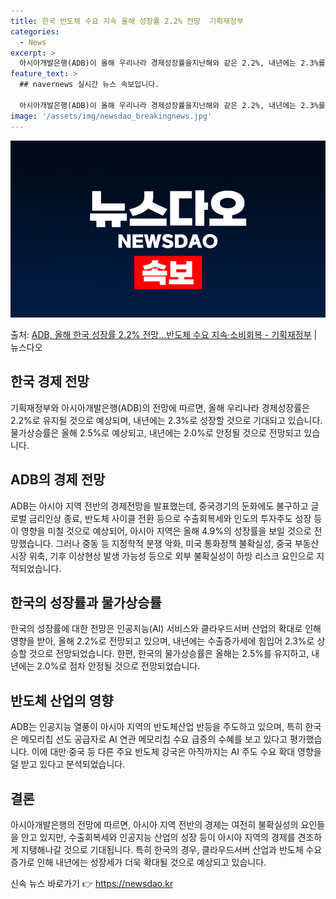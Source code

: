 ```yaml
---
title: 한국 반도체 수요 지속 올해 성장률 2.2% 전망  기획재정부
categories:
  - News
excerpt: >
  아시아개발은행(ADB)이 올해 우리나라 경제성장률을지난해와 같은 2.2%, 내년에는 2.3%를 기록할 것으로…
feature_text: >
  ## navernews 실시간 뉴스 속보입니다.

  아시아개발은행(ADB)이 올해 우리나라 경제성장률을지난해와 같은 2.2%, 내년에는 2.3%를 기록할 것으로…
image: '/assets/img/newsdao_breakingnews.jpg'
---
```


![뉴스다오 속보](/assets/img/newsdao_breakingnews.jpg)

<p>출처: <a href="https://newsdao.kr/3565" rel="dofollow">ADB, 올해 한국 성장률 2.2% 전망…반도체 수요 지속·소비회복 - 기획재정부</a> | 뉴스다오</p>

<h2 data-ke-size="size26">한국 경제 전망</h2>
기획재정부와 아시아개발은행(ADB)의 전망에 따르면, 올해 우리나라 경제성장률은 2.2%로 유지될 것으로 예상되며, 내년에는 2.3%로 성장할 것으로 기대되고 있습니다. 물가상승률은 올해 2.5%로 예상되고, 내년에는 2.0%로 안정될 것으로 전망되고 있습니다.

<p data-ke-size="size16"></p>

<h2 data-ke-size="size26">ADB의 경제 전망</h2>
ADB는 아시아 지역 전반의 경제전망을 발표했는데, 중국경기의 둔화에도 불구하고 글로벌 금리인상 종료, 반도체 사이클 전환 등으로 수출회복세와 인도의 투자주도 성장 등이 영향을 미칠 것으로 예상되어, 아시아 지역은 올해 4.9%의 성장률을 보일 것으로 전망했습니다. 그러나 중동 등 지정학적 분쟁 악화, 미국 통화정책 불확실성, 중국 부동산시장 위축, 기후 이상현상 발생 가능성 등으로 외부 불확실성이 하방 리스크 요인으로 지적되었습니다.

<p data-ke-size="size16"></p>

<h2 data-ke-size="size26">한국의 성장률과 물가상승률</h2>
한국의 성장률에 대한 전망은 인공지능(AI) 서비스와 클라우드서버 산업의 확대로 인해 영향을 받아, 올해 2.2%로 전망되고 있으며, 내년에는 수출증가세에 힘입어 2.3%로 상승할 것으로 전망되었습니다. 한편, 한국의 물가상승률은 올해는 2.5%를 유지하고, 내년에는 2.0%로 점차 안정될 것으로 전망되었습니다.

<p data-ke-size="size16"></p>

<h2 data-ke-size="size26">반도체 산업의 영향</h2>
ADB는 인공지능 열풍이 아시아 지역의 반도체산업 반등을 주도하고 있으며, 특히 한국은 메모리칩 선도 공급자로 AI 연관 메모리칩 수요 급증의 수혜를 보고 있다고 평가했습니다. 이에 대만·중국 등 다른 주요 반도체 강국은 아직까지는 AI 주도 수요 확대 영향을 덜 받고 있다고 분석되었습니다.

<p data-ke-size="size16"></p>

<h2 data-ke-size="size26">결론</h2>
아시아개발은행의 전망에 따르면, 아시아 지역 전반의 경제는 여전히 불확실성의 요인들을 안고 있지만, 수출회복세와 인공지능 산업의 성장 등이 아시아 지역의 경제를 견조하게 지탱해나갈 것으로 기대됩니다. 특히 한국의 경우, 클라우드서버 산업과 반도체 수요 증가로 인해 내년에는 성장세가 더욱 확대될 것으로 예상되고 있습니다. 

신속 뉴스 바로가기 👉 <a href="https://newsdao.kr" rel="dofollow">https://newsdao.kr</a>


